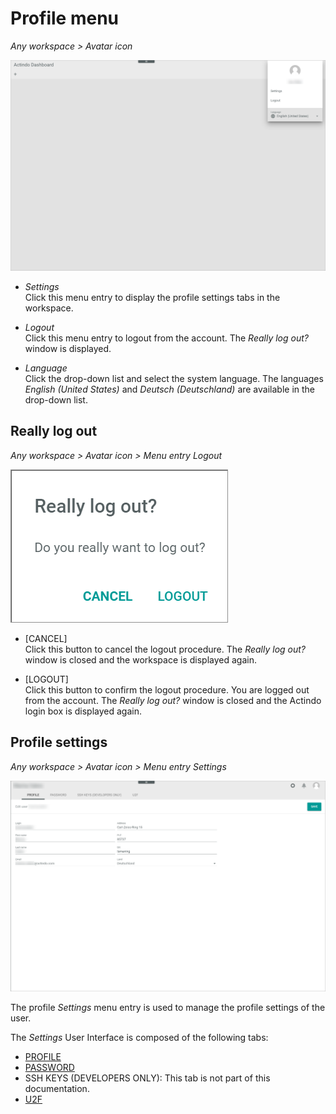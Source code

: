 # Profile menu

*Any workspace > Avatar icon*

![Profile menu](../../Assets/Screenshots/Core1Platform/UsingCore1/ProfileMenu.png "[Profile menu]")

- *Settings*   
    Click this menu entry to display the profile settings tabs in the workspace.    

- *Logout*   
    Click this menu entry to logout from the account. The *Really log out?* window is displayed.

- *Language*   
    Click the drop-down list and select the system language. The languages *English (United States)* and *Deutsch (Deutschland)* are available in the drop-down list.



## Really log out

*Any workspace > Avatar icon > Menu entry Logout*

![Really log out](../../Assets/Screenshots/Core1Platform/UsingCore1/ReallyLogOut.png "[Really log out]")

- [CANCEL]   
    Click this button to cancel the logout procedure. The *Really log out?* window is closed and the workspace is displayed again.

- [LOGOUT]   
    Click this button to confirm the logout procedure. You are logged out from the account. The *Really log out?* window is closed and the Actindo login box is displayed again.



## Profile settings

*Any workspace > Avatar icon > Menu entry Settings*

![Profile settings](../../Assets/Screenshots/Core1Platform/ProfileSettings/Profile/Profile.png "[Profile settings]")

The profile *Settings* menu entry is used to manage the profile settings of the user.

The *Settings* User Interface is composed of the following tabs:
- [PROFILE](./01a_Profile.md)
- [PASSWORD](./01b_Password.md)
- SSH KEYS (DEVELOPERS ONLY): This tab is not part of this documentation.
- [U2F](./01d_U2F.md)
